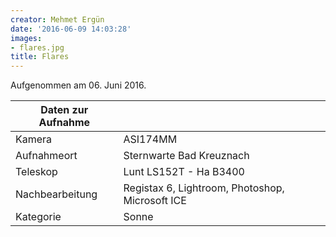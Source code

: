 ```yaml
---
creator: Mehmet Ergün
date: '2016-06-09 14:03:28'
images:
- flares.jpg
title: Flares
---
```

Aufgenommen am 06. Juni 2016.

| Daten zur Aufnahme | |
| - | - |
| Kamera | ASI174MM |
| Aufnahmeort | Sternwarte Bad Kreuznach |
| Teleskop | Lunt LS152T - Ha B3400 | 152/900 | f/5,9 |
| Nachbearbeitung | Registax 6, Lightroom, Photoshop, Microsoft ICE |
| Kategorie | Sonne |
